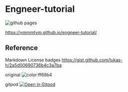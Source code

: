 # Engneer-tutorial
![github pages](https://github.com/ymmmtym/engneer-tutorial/workflows/github%20pages/badge.svg?branch=master)

https://ymmmtym.github.io/engneer-tutorial/

## Reference
Markdown License badges
https://gist.github.com/lukas-h/2a5d00690736b4c3a7ba

original
![color:ff69b4](https://img.shields.io/badge/color-ff69b4-ff69b4.svg?longCache=true)

gitpod
[![Open in Gitpod](https://gitpod.io/button/open-in-gitpod.svg)](https://gitpod.io/#https://github.com/<org(user)>/<repo>)